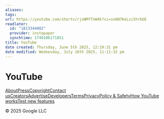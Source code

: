 ```yaml
---
aliases: 
tags: 
url: https://youtube.com/shorts/rjoWMfTnW4k?si=sn8W7KeLsi5hrbGE
readlater:
  id: "1813344082"
  provider: instapaper
  synchtime: 1749106171851
title: YouTube
date created: Thursday, June 5th 2025, 12:19:31 pm
date modified: Wednesday, July 16th 2025, 11:11:32 pm
---
```


# YouTube
  

[](/ "YouTube")[](/ "YouTube")

[About](https://www.youtube.com/about/)[Press](https://www.youtube.com/about/press/)[Copyright](https://www.youtube.com/about/copyright/)[Contact us](/t/contact_us/)[Creators](https://www.youtube.com/creators/)[Advertise](https://www.youtube.com/ads/)[Developers](https://developers.google.com/youtube)[Terms](/t/terms)[Privacy](/t/privacy)[Policy & Safety](https://www.youtube.com/about/policies/)[How YouTube works](https://www.youtube.com/howyoutubeworks?utm_campaign=ytgen&utm_source=ythp&utm_medium=LeftNav&utm_content=txt&u=https%3A%2F%2Fwww.youtube.com%2Fhowyoutubeworks%3Futm_source%3Dythp%26utm_medium%3DLeftNav%26utm_campaign%3Dytgen)[Test new features](/new)

© 2025 Google LLC